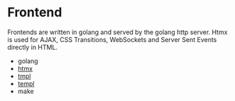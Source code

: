 # Frontend

Frontends are written in golang and served by the golang http server. Htmx is used for AJAX, CSS Transitions,
WebSockets and Server Sent Events directly in HTML.

- golang
- [htmx](https://htmx.org)
- [tmpl](https://pkg.go.dev/text/template)
- [templ](https://templ.guide)
- make

